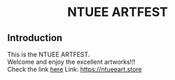 <h1 align="center">NTUEE ARTFEST</h1>

## Introduction

This is the NTUEE ARTFEST. </br>
Welcome and enjoy the excellent artworks!!! </br>
Check the link [here](https://ntueeart.store)
Link: https://ntueeart.store 
